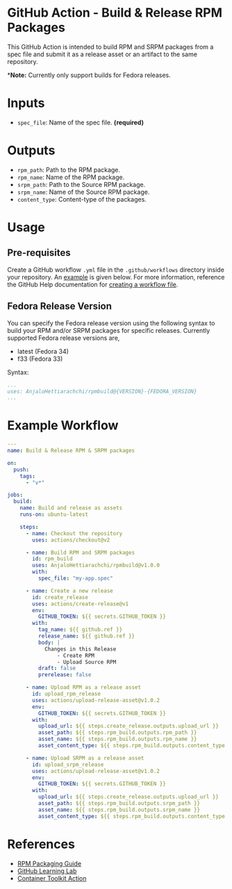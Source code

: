 # GitHub Action - Build & Release RPM Packages

This GitHub Action is intended to build RPM and SRPM packages from a spec file and submit it as a release asset or an artifact to the same repository.

***Note:** Currently only support builds for Fedora releases.

# Inputs

- `spec_file`: Name of the spec file. **(required)**

# Outputs

- `rpm_path`: Path to the RPM package.
- `rpm_name`: Name of the RPM package.
- `srpm_path`: Path to the Source RPM package.
- `srpm_name`: Name of the Source RPM package.
- `content_type`: Content-type of the packages.

# Usage

## Pre-requisites

Create a GitHub workflow `.yml` file in the `.github/workflows` directory inside your repository. An [example](#example-workflow) is given below. For more information, reference the GitHub Help documentation for [creating a workflow file](https://help.github.com/en/articles/configuring-a-workflow#creating-a-workflow-file).

## Fedora Release Version

You can specify the Fedora release version using the following syntax to build your RPM and/or SRPM packages for specific releases. Currently supported Fedora release versions are,
- latest (Fedora 34)
- f33 (Fedora 33)

Syntax:
```YAML
...
uses: AnjaloHettiarachchi/rpmbuild@{VERSION}-{FEDORA_VERSION}
...
```

# Example Workflow

```YAML
---
name: Build & Release RPM & SRPM packages

on:
  push:
    tags:
      - "v*"

jobs:
  build:
    name: Build and release as assets
    runs-on: ubuntu-latest

    steps:
      - name: Checkout the repository
        uses: actions/checkout@v2

      - name: Build RPM and SRPM packages
        id: rpm_build
        uses: AnjaloHettiarachchi/rpmbuild@v1.0.0
        with:
          spec_file: "my-app.spec"

      - name: Create a new release
        id: create_release
        uses: actions/create-release@v1
        env:
          GITHUB_TOKEN: ${{ secrets.GITHUB_TOKEN }}
        with:
          tag_name: ${{ github.ref }}
          release_name: ${{ github.ref }}
          body: |
            Changes in this Release
                - Create RPM
                - Upload Source RPM
          draft: false
          prerelease: false

      - name: Upload RPM as a release asset
        id: upload_rpm_release
        uses: actions/upload-release-asset@v1.0.2
        env:
          GITHUB_TOKEN: ${{ secrets.GITHUB_TOKEN }}
        with:
          upload_url: ${{ steps.create_release.outputs.upload_url }}
          asset_path: ${{ steps.rpm_build.outputs.rpm_path }}
          asset_name: ${{ steps.rpm_build.outputs.rpm_name }}
          asset_content_type: ${{ steps.rpm_build.outputs.content_type }}

      - name: Upload SRPM as a release asset
        id: upload_srpm_release
        uses: actions/upload-release-asset@v1.0.2
        env:
          GITHUB_TOKEN: ${{ secrets.GITHUB_TOKEN }}
        with:
          upload_url: ${{ steps.create_release.outputs.upload_url }}
          asset_path: ${{ steps.rpm_build.outputs.srpm_path }}
          asset_name: ${{ steps.rpm_build.outputs.srpm_name }}
          asset_content_type: ${{ steps.rpm_build.outputs.content_type }}

```

# References

- [RPM Packaging Guide](https://rpm-packaging-guide.github.io/)
- [GitHub Learning Lab](https://lab.github.com/)
- [Container Toolkit Action](https://github.com/actions/container-toolkit-action)